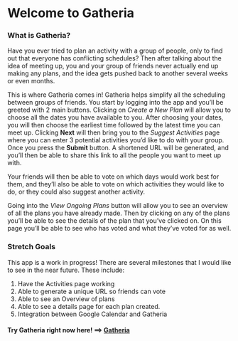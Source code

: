 # Welcome to Gatheria

### What is Gatheria?

Have you ever tried to plan an activity with a group of people, only to find out that everyone has conflicting schedules? Then after talking about the idea of meeting up, you and your group of friends never actually end up making any plans, and the idea gets pushed back to another several weeks or even months.

This is where Gatheria comes in!  Gatheria helps simplify all the scheduling between groups of friends.  You start by logging into the app and you’ll be greeted with 2 main buttons. Clicking on *Create a New Plan* will allow you to choose all the dates you have available to you.  After choosing your dates, you will then choose the earliest time followed by the latest time you can meet up.  Clicking **Next** will then bring you to the *Suggest Activities* page where you can enter 3 potential activities you’d like to do with your group.  Once you press the **Submit** button.  A shortened URL will be generated, and you’ll then be able to share this link to all the people you want to meet up with.  

Your friends will then be able to vote on which days would work best for them, and they’ll also be able to vote on which activities they would like to do, or they could also suggest another activity.

Going into the *View Ongoing Plans* button will allow you to see an overview of all the plans you have already made.  Then by clicking on any of the plans you’ll be able to see the details of the plan that you’ve clicked on.  On this page you’ll be able to see who has voted and what they’ve voted for as well.  

### Stretch Goals
This app is a work in progress! 
There are several milestones that I would like to see in the near future. 
These include: 
1.  Have the Activities page working
2.  Able to generate a unique URL so friends can vote
3.  Able to see an Overview of plans 
4.  Able to see a details page for each plan created.
5.  Integration between Google Calendar and Gatheria 

#### Try Gatheria right now here! ==> [Gatheria]()